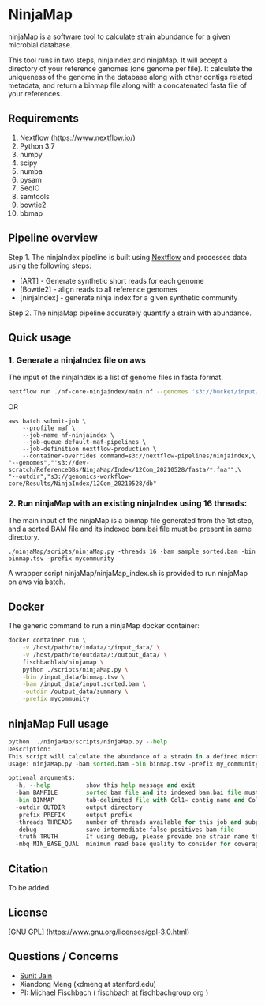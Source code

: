 # NinjaMap

ninjaMap is a software tool to calculate strain abundance for a given microbial database.

This tool runs in two steps, ninjaIndex and ninjaMap. It will accept a directory of your reference genomes (one genome per file). It calculate the uniqueness of the genome in the database along with other contigs related metadata, and return a binmap file along with a concatenated fasta file of your references.

## Requirements

1. Nextflow (https://www.nextflow.io/)
2. Python 3.7
3. numpy
4. scipy
5. numba
6. pysam
7. SeqIO
9. samtools
10. bowtie2
11. bbmap


## Pipeline overview

Step 1. The ninjaIndex pipeline is built using [Nextflow](https://www.nextflow.io/)
and processes data using the following steps:

* [ART] - Generate synthetic short reads for each genome
* [Bowtie2] - align reads to all reference genomes
* [ninjaIndex] - generate ninja index for a given synthetic community

Step 2. The ninjaMap pipeline accurately quantify a strain with abundance.


## Quick usage

### 1. Generate a ninjaIndex file on aws

The input of the ninjaIndex is a list of genome files in fasta format.

```bash
nextflow run ./nf-core-ninjaindex/main.nf --genomes 's3://bucket/input/*.fna' --outdir 's3://bucket/output/' -profile aws
```
OR

```{bash}
aws batch submit-job \
    --profile maf \
    --job-name nf-ninjaindex \
    --job-queue default-maf-pipelines \
    --job-definition nextflow-production \
    --container-overrides command=s3://nextflow-pipelines/ninjaindex,\
"--genomes","'s3://dev-scratch/ReferenceDBs/NinjaMap/Index/12Com_20210528/fasta/*.fna'",\
"--outdir","s3://genomics-workflow-core/Results/NinjaIndex/12Com_20210528/db"
```

### 2. Run ninjaMap with an existing ninjaIndex using 16 threads:

The main input of the ninjaMap is a binmap file generated from the 1st step, and a sorted BAM file and its indexed bam.bai file must be present in same directory.

```pyhton
./ninjaMap/scripts/ninjaMap.py -threads 16 -bam sample_sorted.bam -bin binmap.tsv -prefix mycommunity
```
A wrapper script ninjaMap/ninjaMap_index.sh is provided to run ninjaMap on aws via batch.

## Docker
The generic command to run a ninjaMap docker container:

```bash
docker container run \
    -v /host/path/to/indata/:/input_data/ \
    -v /host/path/to/outdata/:/output_data/ \
    fischbachlab/ninjamap \
    python ./scripts/ninjaMap.py \
    -bin /input_data/binmap.tsv \
    -bam /input_data/input.sorted.bam \
    -outdir /output_data/summary \
    -prefix mycommunity
```

## ninjaMap Full usage

```python
python  ./ninjaMap/scripts/ninjaMap.py --help
Description:
This script will calculate the abundance of a strain in a defined microbial community.
Usage: ninjaMap.py -bam sorted.bam -bin binmap.tsv -prefix my_community

optional arguments:
  -h, --help          show this help message and exit
  -bam BAMFILE        sorted bam file and its indexed bam.bai file must be present in same directory.
  -bin BINMAP         tab-delimited file with Col1= contig name and Col2=Bin/Strain name
  -outdir OUTDIR      output directory
  -prefix PREFIX      output prefix
  -threads THREADS    number of threads available for this job and subprocesses
  -debug              save intermediate false positives bam file
  -truth TRUTH        If using debug, please provide one strain name that you would like to track.
  -mbq MIN_BASE_QUAL  minimum read base quality to consider for coverage calculations.
```

## Citation

To be added

## License

[GNU GPL] (https://www.gnu.org/licenses/gpl-3.0.html)

## Questions / Concerns

- [Sunit Jain](https://www.sunitjain.com/)
- Xiandong Meng (xdmeng at stanford.edu)
- PI: Michael Fischbach ( fischbach at fischbachgroup.org )
